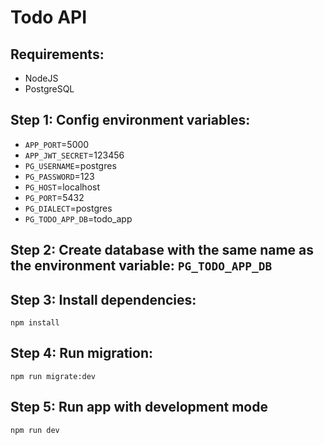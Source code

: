 # Todo API

## Requirements:

- NodeJS
- PostgreSQL

## Step 1: Config environment variables:

- `APP_PORT`=5000
- `APP_JWT_SECRET`=123456
- `PG_USERNAME`=postgres
- `PG_PASSWORD`=123
- `PG_HOST`=localhost
- `PG_PORT`=5432
- `PG_DIALECT`=postgres
- `PG_TODO_APP_DB`=todo_app

## Step 2: Create database with the same name as the environment variable: `PG_TODO_APP_DB`

## Step 3: Install dependencies:

```
npm install
```

## Step 4: Run migration:

```
npm run migrate:dev
```

## Step 5: Run app with development mode

```
npm run dev
```

